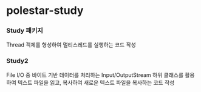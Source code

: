 # polestar-study
### Study 패키지
Thread 객체를 형성하여 멀티스레드를 실행하는 코드 작성

### Study2
File I/O 중 바이트 기반 데이터를 처리하는 Input/OutputStream 하위 클래스를 활용하여
텍스트 파일을 읽고, 복사하여 새로운 텍스트 파일을 복사하는 코드 작성
